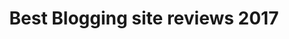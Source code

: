 ---
layout: section
title: Best Blogging site reviews 2017
anchortext: CMS Reviews
permalink: /reviews/
headernav: true
---